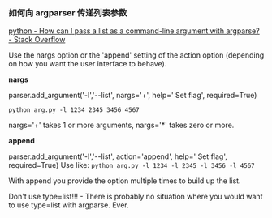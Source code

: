 ### 如何向 argparser 传递列表参数
[python - How can I pass a list as a command-line argument with argparse? - Stack Overflow](https://stackoverflow.com/questions/15753701/how-can-i-pass-a-list-as-a-command-line-argument-with-argparse)

Use the nargs option or the 'append' setting of the action option (depending on how you want the user interface to behave).

**nargs**

parser.add_argument('-l','--list', nargs='+', help='<Required> Set flag', required=True)

`python arg.py -l 1234 2345 3456 4567`


nargs='+' takes 1 or more arguments, nargs='*' takes zero or more.

**append**

parser.add_argument('-l','--list', action='append', help='<Required> Set flag', required=True)
Use like:
`python arg.py -l 1234 -l 2345 -l 3456 -l 4567`

With append you provide the option multiple times to build up the list.

Don't use type=list!!! - There is probably no situation where you would want to use type=list with argparse. Ever.

